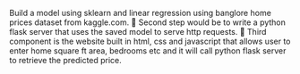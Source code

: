 Build a model using sklearn and linear regression using banglore home prices dataset from kaggle.com.
 Second step would be to write a python flask server that uses the saved model to serve http requests.
 Third component is the website built in html, css and javascript that allows user to enter home square ft area,
bedrooms etc and it will call python flask server to retrieve the predicted price.
